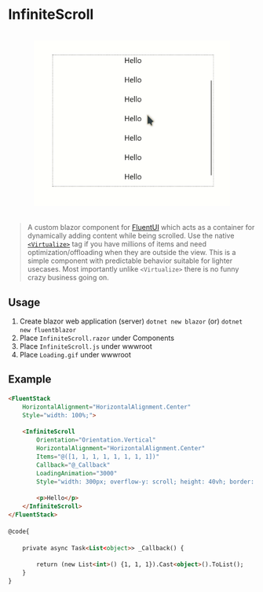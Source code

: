 # InfiniteScroll

<br>
<div align="center">
	<img src="https://github.com/TheAjaykrishnanR/BlazorInfiniteScroll/blob/main/demo.gif" style="width: 400px;"/>
</div>
<br>

>A custom blazor component for [FluentUI](https://www.fluentui-blazor.net) which acts as a container for dynamically adding content while being scrolled. Use the native [`<Virtualize>`](https://learn.microsoft.com/en-us/aspnet/core/blazor/components/virtualization?view=aspnetcore-9.0) tag if you have millions of items and need optimization/offloading when they are outside the view. This is a simple component with predictable behavior suitable for lighter usecases. Most importantly unlike `<Virtualize>` there is no funny crazy business going on.

## Usage

1. Create blazor web application (server)
   `dotnet new blazor` (or)
   `dotnet new fluentblazor`  
2. Place `InfiniteScroll.razor` under Components
3. Place `InfiniteScroll.js` under wwwroot
4. Place `Loading.gif` under wwwroot

## Example 

```html
<FluentStack 
	HorizontalAlignment="HorizontalAlignment.Center"
	Style="width: 100%;">
	
	<InfiniteScroll
		Orientation="Orientation.Vertical"
		HorizontalAlignment="HorizontalAlignment.Center"
		Items="@([1, 1, 1, 1, 1, 1, 1, 1])"
		Callback="@_Callback"
		LoadingAnimation="3000"
		Style="width: 300px; overflow-y: scroll; height: 40vh; border: 1px dotted black;">
		
		<p>Hello</p>
	</InfiniteScroll>
</FluentStack>

@code{

	private async Task<List<object>> _Callback() {

		return (new List<int>() {1, 1, 1}).Cast<object>().ToList();
	}
}
```
